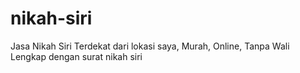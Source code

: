 # nikah-siri
Jasa Nikah Siri Terdekat dari lokasi saya, Murah, Online, Tanpa Wali Lengkap dengan surat nikah siri
